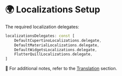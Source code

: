 # 🌍 Localizations Setup

The required localization delegates:

```dart
localizationsDelegates: const [
    DefaultCupertinoLocalizations.delegate,
    DefaultMaterialLocalizations.delegate,
    DefaultWidgetsLocalizations.delegate,
    FlutterQuillLocalizations.delegate,
]
```

📄 For additional notes, refer to the [Translation](../translation.md) section.

